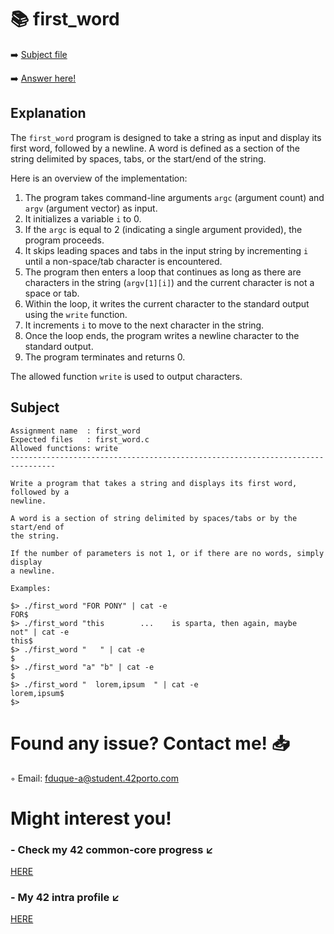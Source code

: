 # :books: first_word
:arrow_right: [Subject file](./subject.en.txt) 

:arrow_right: [Answer here!](./first_word.c)

## Explanation

The `first_word` program is designed to take a string as input and display its first word, followed by a newline. A word is defined as a section of the string delimited by spaces, tabs, or the start/end of the string.

Here is an overview of the implementation:

1. The program takes command-line arguments `argc` (argument count) and `argv` (argument vector) as input.
2. It initializes a variable `i` to 0.
3. If the `argc` is equal to 2 (indicating a single argument provided), the program proceeds.
4. It skips leading spaces and tabs in the input string by incrementing `i` until a non-space/tab character is encountered.
5. The program then enters a loop that continues as long as there are characters in the string (`argv[1][i]`) and the current character is not a space or tab.
6. Within the loop, it writes the current character to the standard output using the `write` function.
7. It increments `i` to move to the next character in the string.
8. Once the loop ends, the program writes a newline character to the standard output.
9. The program terminates and returns 0.

The allowed function `write` is used to output characters.

## Subject

```
Assignment name  : first_word
Expected files   : first_word.c
Allowed functions: write
--------------------------------------------------------------------------------

Write a program that takes a string and displays its first word, followed by a
newline.

A word is a section of string delimited by spaces/tabs or by the start/end of
the string.

If the number of parameters is not 1, or if there are no words, simply display
a newline.

Examples:

$> ./first_word "FOR PONY" | cat -e
FOR$
$> ./first_word "this        ...    is sparta, then again, maybe    not" | cat -e
this$
$> ./first_word "   " | cat -e
$
$> ./first_word "a" "b" | cat -e
$
$> ./first_word "  lorem,ipsum  " | cat -e
lorem,ipsum$
$>
```

# Found any issue? Contact me! 📥

◦ Email: fduque-a@student.42porto.com

# Might interest you!

### - Check my 42 common-core progress ↙️

[HERE](https://github.com/fduquea/42cursus)

### - My 42 intra profile ↙️
[HERE](https://profile.intra.42.fr/users/fduque-a)
